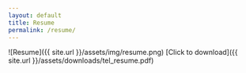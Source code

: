 ```yaml
---
layout: default
title: Resume
permalink: /resume/
---
```

![Resume]({{ site.url }}/assets/img/resume.png)
[Click to download]({{ site.url }}/assets/downloads/tel_resume.pdf)
